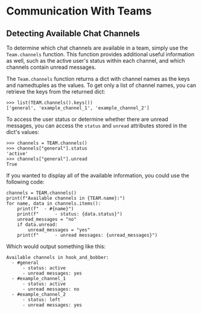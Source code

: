 Communication With Teams
========================

Detecting Available Chat Channels
---------------------------------
To determine which chat channels are available in a team, simply use the `Team.channels` function. This function provides additional useful information as well, such as the active user's status within each channel, and which channels contain unread messages.

The `Team.channels` function returns a dict with channel names as the keys and namedtuples as the values. To get only a list of channel names, you can retrieve the keys from the returned dict:

```
>>> list(TEAM.channels().keys())
['general', 'example_channel_1', 'example_channel_2']
```

To access the user status or determine whether there are unread messages, you can access the `status` and `unread` attributes stored in the dict's values:

```
>>> channels = TEAM.channels()
>>> channels["general"].status
'active'
>>> channels["general"].unread
True
```

If you wanted to display all of the available information, you could use the following code:

```
channels = TEAM.channels()
print(f"Available channels in {TEAM.name}:")
for name, data in channels.items():
    print(f"  - #{name}")
    print(f"      - status: {data.status}")
    unread_messages = "no"
    if data.unread:
        unread_messages = "yes"
    print(f"      - unread messages: {unread_messages}")
```

Which would output something like this:

```
Available channels in hook_and_bobber:
  - #general
      - status: active
      - unread messages: yes
  - #example_channel_1
      - status: active
      - unread messages: no
  - #example_channel_2
      - status: left
      - unread messages: yes
```
